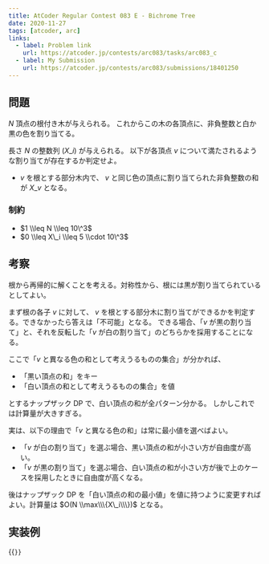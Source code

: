 ```yaml
---
title: AtCoder Regular Contest 083 E - Bichrome Tree
date: 2020-11-27
tags: [atcoder, arc]
links:
  - label: Problem link
    url: https://atcoder.jp/contests/arc083/tasks/arc083_c
  - label: My Submission
    url: https://atcoder.jp/contests/arc083/submissions/18401250
---
```


## 問題

$N$ 頂点の根付き木が与えられる。
これからこの木の各頂点に、非負整数と白か黒の色を割り当てる。

長さ $N$ の整数列 $(X\_i)$ が与えられる。
以下が各頂点 $v$ について満たされるような割り当てが存在するか判定せよ。

- $v$ を根とする部分木内で、 $v$ と同じ色の頂点に割り当てられた非負整数の和が $X\_v$ となる。

### 制約

- $1 \\leq N \\leq 10\^3$
- $0 \\leq X\_i \\leq 5 \\cdot 10\^3$

## 考察

根から再帰的に解くことを考える。対称性から、根には黒が割り当てられているとしてよい。

まず根の各子 $v$ に対して、 $v$ を根とする部分木に割り当てができるかを判定する。できなかったら答えは「不可能」となる。
できる場合、「$v$ が黒の割り当て」と、それを反転した「$v$ が白の割り当て」のどちらかを採用することになる。

ここで「$v$ と異なる色の和として考えうるものの集合」が分かれば、

- 「黒い頂点の和」をキー
- 「白い頂点の和として考えうるものの集合」を値

とするナップザック DP で、白い頂点の和が全パターン分かる。
しかしこれでは計算量が大きすぎる。

実は、以下の理由で「$v$ と異なる色の和」は常に最小値を選べばよい。

- 「$v$ が白の割り当て」を選ぶ場合、黒い頂点の和が小さい方が自由度が高い。
- 「$v$ が黒の割り当て」を選ぶ場合、白い頂点の和が小さい方が後で上のケースを採用したときに自由度が高くなる。

後はナップザック DP を「白い頂点の和の最小値」を値に持つように変更すればよい。計算量は $O(N \\max\\\{X\_i\\\})$ となる。

## 実装例

{{<code file="main.cpp" language="cpp">}}
